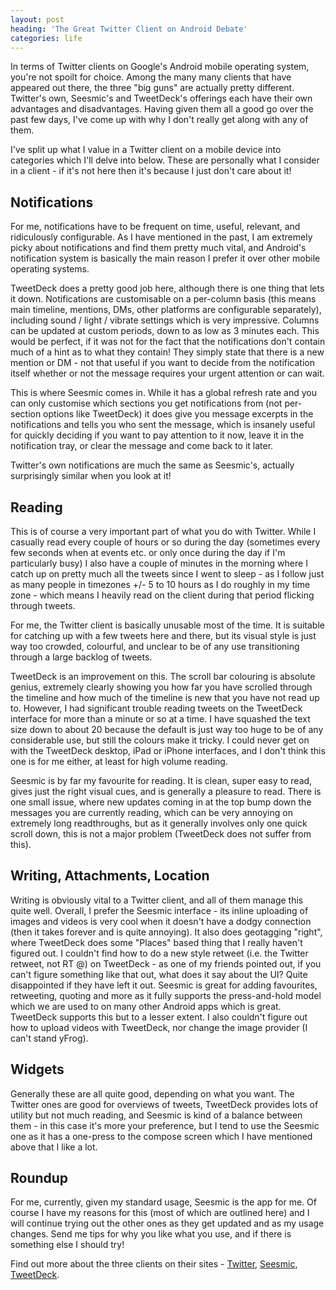 ```yaml
---
layout: post
heading: 'The Great Twitter Client on Android Debate'
categories: life
---
```


In terms of Twitter clients on Google's Android mobile operating system, you're not spoilt for choice. Among the many many clients that have appeared out there, the three "big guns" are actually pretty different. Twitter's own, Seesmic's and TweetDeck's offerings each have their own advantages and disadvantages. Having given them all a good go over the past few days, I've come up with why I don't really get along with any of them.

I've split up what I value in a Twitter client on a mobile device into categories which I'll delve into below. These are personally what I consider in a client - if it's not here then it's because I just don't care about it!

## Notifications

For me, notifications have to be frequent on time, useful, relevant, and ridiculously configurable. As I have mentioned in the past, I am extremely picky about notifications and find them pretty much vital, and Android's notification system is basically the main reason I prefer it over other mobile operating systems.

TweetDeck does a pretty good job here, although there is one thing that lets it down. Notifications are customisable on a per-column basis (this means main timeline, mentions, DMs, other platforms are configurable separately), including sound / light / vibrate settings which is very impressive. Columns can be updated at custom periods, down to as low as 3 minutes each. This would be perfect, if it was not for the fact that the notifications don't contain much of a hint as to what they contain! They simply state that there is a new mention or DM - not that useful if you want to decide from the notification itself whether or not the message requires your urgent attention or can wait.

This is where Seesmic comes in. While it has a global refresh rate and you can only customise which sections you get notifications from (not per-section options like TweetDeck) it does give you message excerpts in the notifications and tells you who sent the message, which is insanely useful for quickly deciding if you want to pay attention to it now, leave it in the notification tray, or clear the message and come back to it later.

Twitter's own notifications are much the same as Seesmic's, actually surprisingly similar when you look at it!

## Reading

This is of course a very important part of what you do with Twitter. While I casually read every couple of hours or so during the day (sometimes every few seconds when at events etc. or only once during the day if I'm particularly busy) I also have a couple of minutes in the morning where I catch up on pretty much all the tweets since I went to sleep - as I follow just as many people in timezones +/- 5 to 10 hours as I do roughly in my time zone - which means I heavily read on the client during that period flicking through tweets.

For me, the Twitter client is basically unusable most of the time. It is suitable for catching up with a few tweets here and there, but its visual style is just way too crowded, colourful, and unclear to be of any use transitioning through a large backlog of tweets.

TweetDeck is an improvement on this. The scroll bar colouring is absolute genius, extremely clearly showing you how far you have scrolled through the timeline and how much of the timeline is new that you have not read up to. However, I had significant trouble reading tweets on the TweetDeck interface for more than a minute or so at a time. I have squashed the text size down to about 20 because the default is just way too huge to be of any considerable use, but still the colours make it tricky. I could never get on with the TweetDeck desktop, iPad or iPhone interfaces, and I don't think this one is for me either, at least for high volume reading.

Seesmic is by far my favourite for reading. It is clean, super easy to read, gives just the right visual cues, and is generally a pleasure to read. There is one small issue, where new updates coming in at the top bump down the messages you are currently reading, which can be very annoying on extremely long readthroughs, but as it generally involves only one quick scroll down, this is not a major problem (TweetDeck does not suffer from this).

## Writing, Attachments, Location

Writing is obviously vital to a Twitter client, and all of them manage this quite well. Overall, I prefer the Seesmic interface - its inline uploading of images and videos is very cool when it doesn't have a dodgy connection (then it takes forever and is quite annoying). It also does geotagging "right", where TweetDeck does some "Places" based thing that I really haven't figured out. I couldn't find how to do a new style retweet (i.e. the Twitter retweet, not RT @) on TweetDeck - as one of my friends pointed out, if you can't figure something like that out, what does it say about the UI? Quite disappointed if they have left it out. Seesmic is great for adding favourites, retweeting, quoting and more as it fully supports the press-and-hold model which we are used to on many other Android apps which is great. TweetDeck supports this but to a lesser extent. I also couldn't figure out how to upload videos with TweetDeck, nor change the image provider (I can't stand yFrog).

## Widgets

Generally these are all quite good, depending on what you want. The Twitter ones are good for overviews of tweets, TweetDeck provides lots of utility but not much reading, and Seesmic is kind of a balance between them - in this case it's more your preference, but I tend to use the Seesmic one as it has a one-press to the compose screen which I have mentioned above that I like a lot.

## Roundup

For me, currently, given my standard usage, Seesmic is the app for me. Of course I have my reasons for this (most of which are outlined here) and I will continue trying out the other ones as they get updated and as my usage changes. Send me tips for why you like what you use, and if there is something else I should try!

Find out more about the three clients on their sites - [Twitter](http://blog.twitter.com/2010/04/twitter-for-android-robots-like-to.html), [Seesmic](http://seesmic.com/seesmic_mobile/android/), [TweetDeck](http://www.tweetdeck.com/android/).